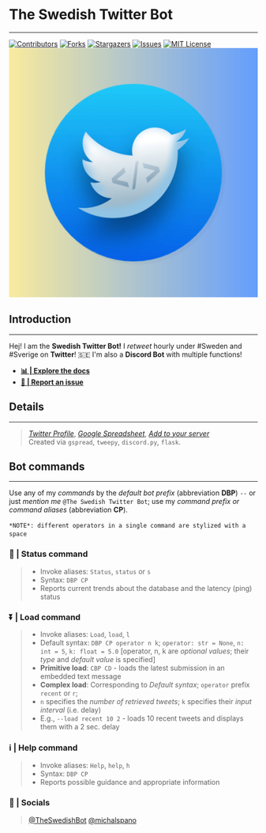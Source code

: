 # **The Swedish Twitter Bot**
***
[Initial comment]: <> (Custom contributions buttons + custom url mentions)

[![Contributors][contributors-shield]][contributors-url]
[![Forks][forks-shield]][forks-url]
[![Stargazers][stars-shield]][stars-url]
[![Issues][issues-shield]][issues-url]
[![MIT License][license-shield]][license-url]
![Icon](Assets/swedish_twitter_bot_final.jpg)

## Introduction
***
Hej! I am the **Swedish Twitter Bot!**
I *retweet* hourly under #Sweden and #Sverige on **Twitter**! 🇸🇪 I'm also a **Discord Bot** with multiple functions! <br>
- [__📊 | Explore the docs__](https://github.com/michalspano/The-Swedish-Bot) 
- [__📩 | Report an issue__](https://github.com/michalspano/The-Swedish-Bot/issues)

## Details
***
> [*Twitter Profile*](https://twitter.com/TheSwedishBot), [*Google Spreadsheet*](https://docs.google.com/spreadsheets/d/1Y8az4H5XGhBtKizaz6atYyhMCUeVif2c7-hUXNEtlhw/edit?usp=sharing), [*Add to your server*](https://discord.com/api/oauth2/authorize?client_id=860479686156353556&permissions=2148005952&scope=bot) <br>
> Created via `gspread`, `tweepy`, `discord.py`, `flask`.

## Bot commands
***
Use any of my *commands* by the *default bot prefix* (abbreviation **DBP**) `--` or just *mention me* `@The Swedish Twitter Bot`;
use my *command prefix or command aliases* (abbreviation **CP**).

```*NOTE*: different operators in a single command are stylized with a space```

### 📶 | **Status command**
> - Invoke aliases: `Status`, `status` or `s`
> - Syntax: `DBP CP`
> - Reports current trends about the database and the latency (ping) status

### ⏬ | **Load command**
> - Invoke aliases: `Load`, `load`, `l`
> - Default syntax: `DBP CP operator n k`; `operator: str = None`, `n: int = 5`, `k: float = 5.0` [operator, n, k are *optional values*; their *type* and *default value* is specified]
> - **Primitive load**: `CBP CD` - loads the latest submission in an embedded text message
> - **Complex load**: Corresponding to *Default syntax*; `operator` prefix `recent` or `r`;
> - `n` specifies the *number of retrieved tweets*; `k` specifies their *input interval* (i.e. delay)
> - E.g., `--load recent 10 2` - loads 10 recent tweets and displays them with a 2 sec. delay

### ℹ️ | **Help command**
> - Invoke aliases: `Help`, `help`, `h`
> - Syntax: `DBP CP`
> - Reports possible guidance and appropriate information

### 📩 | Socials
> [@TheSwedishBot](https://twitter.com/TheSwedishBot)
> [@michalspano](https://github.com/michalspano)


<!-- MARKDOWN LINKS & IMAGES -->
<!-- https://www.markdownguide.org/basic-syntax/#reference-style-links -->
[contributors-shield]: https://img.shields.io/github/contributors/michalspano/The-Swedish-Bot.svg?style=for-the-badge
[contributors-url]: https://github.com/michalspano/The-Swedish-Bot/graphs/contributors
[forks-shield]: https://img.shields.io/github/forks/michalspano/The-Swedish-Bot.svg?style=for-the-badge
[forks-url]: https://github.com/michalspano/The-Swedish-Bot/network/members
[stars-shield]: https://img.shields.io/github/stars/michalspano/The-Swedish-Bot.svg?style=for-the-badge
[stars-url]: https://github.com/michalspano/The-Swedish-Bot/stargazers
[issues-shield]: https://img.shields.io/github/issues/michalspano/The-Swedish-Bot.svg?style=for-the-badge
[issues-url]: https://github.com/michalspano/The-Swedish-Bot/issues
[license-shield]: https://img.shields.io/github/license/michalspano/The-Swedish-Bot.svg?style=for-the-badge
[license-url]: https://github.com/michalspano/The-Swedish-Bot/blob/main/LICENSE.md
